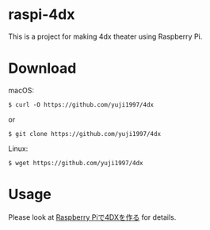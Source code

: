 # raspi-4dx

This is a project for making 4dx theater using Raspberry Pi.

# Download
macOS:

`$ curl -O https://github.com/yuji1997/4dx`

or

`$ git clone https://github.com/yuji1997/4dx`

Linux:

`$ wget https://github.com/yuji1997/4dx`

# Usage
Please look at [Raspberry Piで4DXを作る](https://qiita.com/north_redwing/items/825f00db6493e16236b4) for details.
